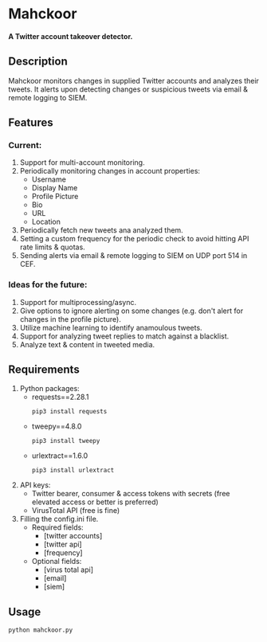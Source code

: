 # Mahckoor
#### A Twitter account takeover detector.
## Description
Mahckoor monitors changes in supplied Twitter accounts and analyzes their tweets. It alerts upon detecting changes or suspicious tweets via email & remote logging to SIEM.  
## Features
### Current:
1. Support for multi-account monitoring.
2. Periodically monitoring changes in account properties:
   - Username
   - Display Name
   - Profile Picture
   - Bio
   - URL
   - Location  
3. Periodically fetch new tweets ana analyzed them.
4. Setting a custom frequency for the periodic check to avoid hitting API rate limits & quotas.
5. Sending alerts via email & remote logging to SIEM on UDP port 514 in CEF.  
### Ideas for the future:
1. Support for multiprocessing/async.
2. Give options to ignore alerting on some changes (e.g. don't alert for changes in the profile picture).
3. Utilize machine learning to identify anamoulous tweets.
4. Support for analyzing tweet replies to match against a blacklist.
5. Analyze text & content in tweeted media.
## Requirements
1. Python packages:
   - requests==2.28.1
      ```
      pip3 install requests
      ```
   - tweepy==4.8.0
      ```
      pip3 install tweepy
      ```
   - urlextract==1.6.0
      ```
      pip3 install urlextract
      ```
2. API keys:
   - Twitter bearer, consumer & access tokens with secrets (free elevated access or better is preferred)
   - VirusTotal API (free is fine)
3. Filling the config.ini file.
   - Required fields:
      - [twitter accounts]
      - [twitter api]
      - [frequency]
   - Optional fields:
      - [virus total api]
      - [email]
      - [siem]
## Usage
   ```
   python mahckoor.py
   ```
